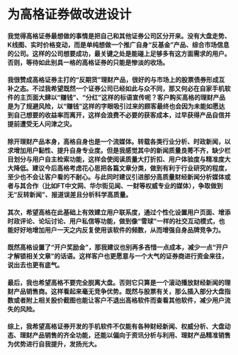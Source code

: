 # 为高格证券做改进设计
#### 我觉得高格证券最想做的事情是把自己和其他证券公司区分开来。没有大盘走势、K线图、实时价格变动，而是单纯想做一个推广自身“反基金”产品、综合市场信息的公司。这样的公司想要成功，最关键之处是能碰上足够多有这方面需求的用户。否则，等待如此别具一格的高格证券的只能是惨淡的收场。
#### 我很赞成高格证券主打的“反期货”理财产品，很好的与市场上的股票债券形成互补之态。不过我希望既然一个证券公司已经如此与众不同，那又何必在自家手机软件的主页面大肆以“赚钱”、“分红”这样的标语宣传呢？客户购买高格的理财产品是为了规避风险，以“赚钱”这样的字眼吸引过来的顾客最终也会因为未能如愿达到自己想要的收益率而离开，这样会浪费不必要的获客成本，过早获得产品自信并提前遭受无人问津之灾。
#### 除开理财产品本身，高格自身也是一个流媒体。转载各类行业分析、时政新闻，以求增加用户黏性、提升自身专业度。但是我感觉其中的新闻质量良莠不齐，缺少栏目划分与用户自主检索功能，这样会使阅读质量大打折扣、用户体验度与精准度大大降低。建议今后高格考虑花心思把各篇文章分类，做到有利于行业研究的程度，至少也不会让客户看的不耐心。与此同时建议引进部分高质量财经新闻分析媒体或者与其合作（比如FT中文网、华尔街见闻、一财等权威专业的媒体），争取做到无“反转新闻”、报道误差且分析科学高质量。
#### 其次，希望高格在此基础上有效建立用户联系度，通过个性化设置用户页面、增添时政评论、论坛讨论、用户私信等功能，做到像“雪球”一样的社交互动模式，也能好好地增加用户一天之内反复使用该软件的频数，从而增强自身品牌竞争力。
#### 既然高格设置了“开户奖励金”，那我建议也别再多吝惜一点成本，减少一点“开户才解锁相关文章”的话语。这样客户也更愿意与一个大气的证券商进行资金来往，说出去也更有底气。
#### 最后，我也希望高格不要完全脱离大盘。否则它只算是一个滚动播放财经新闻的理财产品销售商。这样看起来毫无竞争优势。既然与股票有关，那么插入部分大盘指数或者附上相关股价截图也能让客户不退出高格软件而查看其他软件，减少用户流失的风险。
#### 综上，我希望高格证券开发的手机软件不仅能有各种财经新闻、权威分析、大盘动态、理财产品销售的齐全功能，还能以偏向于资讯分析与利用、理财产品精准销售为优势进行自我提升，发扬光大。
